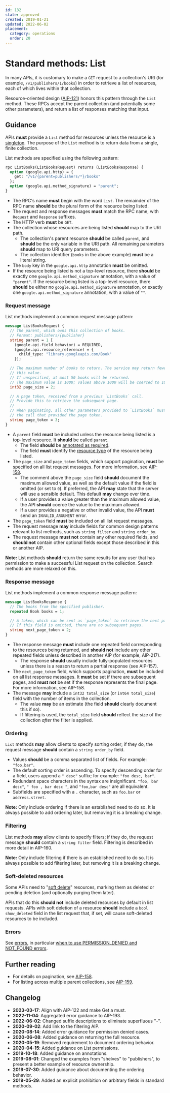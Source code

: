 ```yaml
---
id: 132
state: approved
created: 2019-01-21
updated: 2022-06-02
placement:
  category: operations
  order: 20
---
```


# Standard methods: List

In many APIs, it is customary to make a `GET` request to a collection's URI
(for example, `/v1/publishers/1/books`) in order to retrieve a list of
resources, each of which lives within that collection.

Resource-oriented design ([AIP-121][]) honors this pattern through the `List`
method. These RPCs accept the parent collection (and potentially some other
parameters), and return a list of responses matching that input.

## Guidance

APIs **must** provide a `List` method for resources unless the resource is a
[singleton][]. The purpose of the `List` method is to return data from a single,
finite collection.

List methods are specified using the following pattern:

```proto
rpc ListBooks(ListBooksRequest) returns (ListBooksResponse) {
  option (google.api.http) = {
    get: "/v1/{parent=publishers/*}/books"
  };
  option (google.api.method_signature) = "parent";
}
```

- The RPC's name **must** begin with the word `List`. The remainder of the RPC
  name **should** be the plural form of the resource being listed.
- The request and response messages **must** match the RPC name, with
  `Request` and `Response` suffixes.
- The HTTP verb **must** be `GET`.
- The collection whose resources are being listed **should** map to the URI
  path.
  - The collection's parent resource **should** be called `parent`, and
    **should** be the only variable in the URI path. All remaining parameters
    **should** map to URI query parameters.
  - The collection identifier (`books` in the above example) **must** be a
    literal string.
- The `body` key in the `google.api.http` annotation **must** be omitted.
- If the resource being listed is not a top-level resource, there **should**
  be exactly one `google.api.method_signature` annotation, with a value of
  `"parent"`. If the resource being listed is a top-level resource, there
  **should** be either no `google.api.method_signature` annotation, or exactly
  one `google.api.method_signature` annotation, with a value of `""`.

### Request message

List methods implement a common request message pattern:

```proto
message ListBooksRequest {
  // The parent, which owns this collection of books.
  // Format: publishers/{publisher}
  string parent = 1 [
    (google.api.field_behavior) = REQUIRED,
    (google.api.resource_reference) = {
      child_type: "library.googleapis.com/Book"
    }];

  // The maximum number of books to return. The service may return fewer than
  // this value.
  // If unspecified, at most 50 books will be returned.
  // The maximum value is 1000; values above 1000 will be coerced to 1000.
  int32 page_size = 2;

  // A page token, received from a previous `ListBooks` call.
  // Provide this to retrieve the subsequent page.
  //
  // When paginating, all other parameters provided to `ListBooks` must match
  // the call that provided the page token.
  string page_token = 3;
}
```

- A `parent` field **must** be included unless the resource being listed is a
  top-level resource. It **should** be called `parent`.
  - The field **should** be [annotated as required][aip-203].
  - The field **must** identify the [resource type][aip-123] of the resource
    being listed.
- The `page_size` and `page_token` fields, which support pagination, **must**
  be specified on all list request messages. For more information, see
  [AIP-158][].
  - The comment above the `page_size` field **should** document the maximum
    allowed value, as well as the default value if the field is omitted (or set
    to `0`). If preferred, the API **may** state that the server will use a
    sensible default. This default **may** change over time.
  - If a user provides a value greater than the maximum allowed value, the API
    **should** coerce the value to the maximum allowed.
  - If a user provides a negative or other invalid value, the API **must** send
    an `INVALID_ARGUMENT` error.
- The `page_token` field **must** be included on all list request messages.
- The request message **may** include fields for common design patterns
  relevant to list methods, such as `string filter` and `string order_by`.
- The request message **must not** contain any other required fields, and
  **should not** contain other optional fields except those described in this
  or another AIP.

**Note:** List methods **should** return the same results for any user that has
permission to make a successful List request on the collection. Search methods
are more relaxed on this.

### Response message

List methods implement a common response message pattern:

```proto
message ListBooksResponse {
  // The books from the specified publisher.
  repeated Book books = 1;

  // A token, which can be sent as `page_token` to retrieve the next page.
  // If this field is omitted, there are no subsequent pages.
  string next_page_token = 2;
}
```

- The response message **must** include one repeated field corresponding to the
  resources being returned, and **should not** include any other repeated
  fields unless described in another AIP (for example, AIP-217).
  - The response **should** usually include fully-populated resources unless
    there is a reason to return a partial response (see AIP-157).
- The `next_page_token` field, which supports pagination, **must** be included
  on all list response messages. It **must** be set if there are subsequent
  pages, and **must not** be set if the response represents the final page. For
  more information, see AIP-158.
- The message **may** include a `int32 total_size` (or `int64 total_size`)
  field with the number of items in the collection.
  - The value **may** be an estimate (the field **should** clearly document
    this if so).
  - If filtering is used, the `total_size` field **should** reflect the size of
    the collection _after_ the filter is applied.

### Ordering

`List` methods **may** allow clients to specify sorting order; if they do, the
request message **should** contain a `string order_by` field.

- Values **should** be a comma separated list of fields. For example:
  `"foo,bar"`.
- The default sorting order is ascending. To specify descending order for a
  field, users append a `" desc"` suffix; for example: `"foo desc, bar"`.
- Redundant space characters in the syntax are insignificant.
  `"foo, bar desc"`, `" foo , bar desc "`, and `"foo,bar desc"` are all
  equivalent.
- Subfields are specified with a `.` character, such as `foo.bar` or
  `address.street`.

<!-- TODO(#220): Add a reference to AIP-161 once it is written. -->

**Note:** Only include ordering if there is an established need to do so. It is
always possible to add ordering later, but removing it is a breaking change.

### Filtering

List methods **may** allow clients to specify filters; if they do, the request
message **should** contain a `string filter` field. Filtering is described in
more detail in AIP-160.

**Note:** Only include filtering if there is an established need to do so. It
is always possible to add filtering later, but removing it is a breaking
change.

### Soft-deleted resources

Some APIs need to "[soft delete][]" resources, marking them as deleted or
pending deletion (and optionally purging them later).

APIs that do this **should not** include deleted resources by default in list
requests. APIs with soft deletion of a resource **should** include a
`bool show_deleted` field in the list request that, if set, will cause
soft-deleted resources to be included.

### Errors

See [errors][], in particular [when to use PERMISSION_DENIED and
NOT_FOUND errors][permission-denied].

## Further reading

- For details on pagination, see [AIP-158](./0158.md).
- For listing across multiple parent collections, see [AIP-159](./0159.md).

[aip-121]: ./0121.md
[aip-123]: ./0123.md
[aip-157]: ./0157.md
[aip-158]: ./0158.md
[aip-203]: ./0203.md
[errors]: ./0193.md
[permission-denied]: ./0193.md#permission-denied
[singleton]: ./0156.md
[soft delete]: ./0135.md#soft-delete

## Changelog

- **2023-03-17**: Align with AIP-122 and make Get a must.
- **2022-11-04**: Aggregated error guidance to AIP-193.
- **2022-06-02**: Changed suffix descriptions to eliminate superfluous "-".
- **2020-09-02**: Add link to the filtering AIP.
- **2020-08-14**: Added error guidance for permission denied cases.
- **2020-06-08**: Added guidance on returning the full resource.
- **2020-05-19**: Removed requirement to document ordering behavior.
- **2020-04-15**: Added guidance on List permissions.
- **2019-10-18**: Added guidance on annotations.
- **2019-08-01**: Changed the examples from "shelves" to "publishers", to
  present a better example of resource ownership.
- **2019-07-30**: Added guidance about documenting the ordering behavior.
- **2019-05-29**: Added an explicit prohibition on arbitrary fields in standard
  methods.
